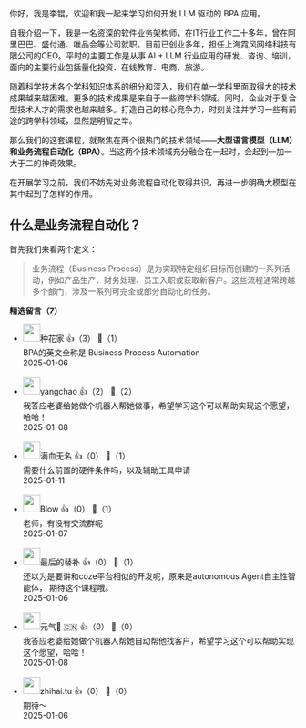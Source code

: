 你好，我是李锟，欢迎和我一起来学习如何开发 LLM 驱动的 BPA 应用。

自我介绍一下，我是一名资深的软件业务架构师，在IT行业工作二十多年，曾在阿里巴巴、盛付通、唯品会等公司就职。目前已创业多年，担任上海霓风网络科技有限公司的CEO。平时的主要工作是从事 AI + LLM 行业应用的研发、咨询、培训，面向的主要行业包括量化投资、在线教育、电商、旅游。

随着科学技术各个学科知识体系的细分和深入，我们在单一学科里面取得大的技术成果越来越困难，更多的技术成果是来自于一些跨学科领域。同时，企业对于复合型技术人才的需求也越来越多。打造自己的核心竞争力，时刻关注并学习一些有前途的跨学科领域，显然是明智之举。

那么我们的这套课程，就聚焦在两个很热门的技术领域——**大型语言模型（LLM）和业务流程自动化（BPA）**。当这两个技术领域充分融合在一起时，会起到一加一大于二的神奇效果。

在开展学习之前，我们不妨先对业务流程自动化取得共识，再进一步明确大模型在其中起到了怎样的作用。

## 什么是业务流程自动化？

首先我们来看两个定义：

> 业务流程（Business Process）是为实现特定组织目标而创建的一系列活动，例如产品生产、财务处理、员工入职或获取新客户。这些流程通常跨越多个部门，涉及一系列可完全或部分自动化的任务。
<div><strong>精选留言（7）</strong></div><ul>
<li><img src="https://static001.geekbang.org/account/avatar/00/16/ae/e8/d01b90c3.jpg" width="30px"><span>种花家</span> 👍（3） 💬（1）<div>BPA的英文全称是 Business Process Automation</div>2025-01-06</li><br/><li><img src="https://static001.geekbang.org/account/avatar/00/0f/67/98/d5e08eb7.jpg" width="30px"><span>yangchao</span> 👍（2） 💬（2）<div>我答应老婆给她做个机器人帮她做事，希望学习这个可以帮助实现这个愿望，哈哈！</div>2025-01-08</li><br/><li><img src="https://thirdwx.qlogo.cn/mmopen/vi_32/Q0j4TwGTfTKVMCWZkjAquAU2ZgHHDI8mNeF8s1YnjFiaISskODKXIib3nQlcxQECiaUd9icSAiaqf99jlxibcoXyncXg/132" width="30px"><span>满血无名</span> 👍（0） 💬（1）<div>需要什么前置的硬件条件吗，以及辅助工具申请</div>2025-01-11</li><br/><li><img src="https://static001.geekbang.org/account/avatar/00/38/47/3f/51708649.jpg" width="30px"><span>Blow</span> 👍（0） 💬（1）<div>老师，有没有交流群呢</div>2025-01-07</li><br/><li><img src="https://static001.geekbang.org/account/avatar/00/19/a5/a8/eb7a69fb.jpg" width="30px"><span>最后的替补</span> 👍（0） 💬（1）<div>还以为是要讲和coze平台相似的开发呢，原来是autonomous Agent自主性智能体， 期待这个课程哦。</div>2025-01-06</li><br/><li><img src="https://static001.geekbang.org/account/avatar/00/20/02/6f/7e125dd5.jpg" width="30px"><span>元气🍣 🇨🇳</span> 👍（0） 💬（0）<div>我答应老婆给她做个机器人帮她自动帮他找客户，希望学习这个可以帮助实现这个愿望，哈哈！</div>2025-01-08</li><br/><li><img src="https://static001.geekbang.org/account/avatar/00/0f/f5/80/baddf03b.jpg" width="30px"><span>zhihai.tu</span> 👍（0） 💬（0）<div>期待～</div>2025-01-06</li><br/>
</ul>
